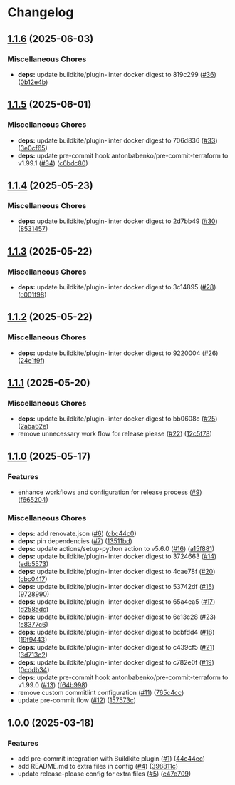 # Changelog

## [1.1.6](https://github.com/opzkit/pre-commit-buildkite-plugin/compare/v1.1.5...v1.1.6) (2025-06-03)


### Miscellaneous Chores

* **deps:** update buildkite/plugin-linter docker digest to 819c299 ([#36](https://github.com/opzkit/pre-commit-buildkite-plugin/issues/36)) ([0b12e4b](https://github.com/opzkit/pre-commit-buildkite-plugin/commit/0b12e4b375c6c2ae867f796b331ed41e830ec263))

## [1.1.5](https://github.com/opzkit/pre-commit-buildkite-plugin/compare/v1.1.4...v1.1.5) (2025-06-01)


### Miscellaneous Chores

* **deps:** update buildkite/plugin-linter docker digest to 706d836 ([#33](https://github.com/opzkit/pre-commit-buildkite-plugin/issues/33)) ([3e0cf65](https://github.com/opzkit/pre-commit-buildkite-plugin/commit/3e0cf65977b08116a52a135038155acbda45ad5f))
* **deps:** update pre-commit hook antonbabenko/pre-commit-terraform to v1.99.1 ([#34](https://github.com/opzkit/pre-commit-buildkite-plugin/issues/34)) ([c6bdc80](https://github.com/opzkit/pre-commit-buildkite-plugin/commit/c6bdc80e620aa7848d0667ffa9ea1c0265cf1b22))

## [1.1.4](https://github.com/opzkit/pre-commit-buildkite-plugin/compare/v1.1.3...v1.1.4) (2025-05-23)


### Miscellaneous Chores

* **deps:** update buildkite/plugin-linter docker digest to 2d7bb49 ([#30](https://github.com/opzkit/pre-commit-buildkite-plugin/issues/30)) ([8531457](https://github.com/opzkit/pre-commit-buildkite-plugin/commit/853145722ef0226c66d0fd8caac2d9d6fb3db2d4))

## [1.1.3](https://github.com/opzkit/pre-commit-buildkite-plugin/compare/v1.1.2...v1.1.3) (2025-05-22)


### Miscellaneous Chores

* **deps:** update buildkite/plugin-linter docker digest to 3c14895 ([#28](https://github.com/opzkit/pre-commit-buildkite-plugin/issues/28)) ([c001f98](https://github.com/opzkit/pre-commit-buildkite-plugin/commit/c001f9866bf8b257b150354908b52cd8e33bb159))

## [1.1.2](https://github.com/opzkit/pre-commit-buildkite-plugin/compare/v1.1.1...v1.1.2) (2025-05-22)


### Miscellaneous Chores

* **deps:** update buildkite/plugin-linter docker digest to 9220004 ([#26](https://github.com/opzkit/pre-commit-buildkite-plugin/issues/26)) ([24e1f9f](https://github.com/opzkit/pre-commit-buildkite-plugin/commit/24e1f9f335153efa821ea70c596c08391690b93e))

## [1.1.1](https://github.com/opzkit/pre-commit-buildkite-plugin/compare/v1.1.0...v1.1.1) (2025-05-20)


### Miscellaneous Chores

* **deps:** update buildkite/plugin-linter docker digest to bb0608c ([#25](https://github.com/opzkit/pre-commit-buildkite-plugin/issues/25)) ([2aba62e](https://github.com/opzkit/pre-commit-buildkite-plugin/commit/2aba62e32d1249f20225539d0daaea8d793c8f00))
* remove unnecessary work flow for release please ([#22](https://github.com/opzkit/pre-commit-buildkite-plugin/issues/22)) ([12c5f78](https://github.com/opzkit/pre-commit-buildkite-plugin/commit/12c5f78c17072e3a68d37099bfa899e57415bdef))

## [1.1.0](https://github.com/opzkit/pre-commit-buildkite-plugin/compare/v1.0.0...v1.1.0) (2025-05-17)


### Features

* enhance workflows and configuration for release process ([#9](https://github.com/opzkit/pre-commit-buildkite-plugin/issues/9)) ([f665204](https://github.com/opzkit/pre-commit-buildkite-plugin/commit/f66520481e5122e584bc13e230116c7d1c997760))


### Miscellaneous Chores

* **deps:** add renovate.json ([#6](https://github.com/opzkit/pre-commit-buildkite-plugin/issues/6)) ([cbc44c0](https://github.com/opzkit/pre-commit-buildkite-plugin/commit/cbc44c087525691edc727968fe39607d8e1de92d))
* **deps:** pin dependencies ([#7](https://github.com/opzkit/pre-commit-buildkite-plugin/issues/7)) ([13511bd](https://github.com/opzkit/pre-commit-buildkite-plugin/commit/13511bd8604e425a0bf221b07f208471a7add788))
* **deps:** update actions/setup-python action to v5.6.0 ([#16](https://github.com/opzkit/pre-commit-buildkite-plugin/issues/16)) ([a15f881](https://github.com/opzkit/pre-commit-buildkite-plugin/commit/a15f88147b4adf1a156a1696af3b4a2b30244f34))
* **deps:** update buildkite/plugin-linter docker digest to 3724663 ([#14](https://github.com/opzkit/pre-commit-buildkite-plugin/issues/14)) ([edb5573](https://github.com/opzkit/pre-commit-buildkite-plugin/commit/edb557316a36ba6ac070fa0fd6e4a6cec1d87d8a))
* **deps:** update buildkite/plugin-linter docker digest to 4cae78f ([#20](https://github.com/opzkit/pre-commit-buildkite-plugin/issues/20)) ([cbc0417](https://github.com/opzkit/pre-commit-buildkite-plugin/commit/cbc04173a944f3356d02df03b5789e1471545c54))
* **deps:** update buildkite/plugin-linter docker digest to 53742df ([#15](https://github.com/opzkit/pre-commit-buildkite-plugin/issues/15)) ([9728990](https://github.com/opzkit/pre-commit-buildkite-plugin/commit/9728990f92ffb0edc08977e570434cf28379012a))
* **deps:** update buildkite/plugin-linter docker digest to 65a4ea5 ([#17](https://github.com/opzkit/pre-commit-buildkite-plugin/issues/17)) ([d258adc](https://github.com/opzkit/pre-commit-buildkite-plugin/commit/d258adcc1a12e5b7bebaec2cec0231fcc1c95d80))
* **deps:** update buildkite/plugin-linter docker digest to 6e13c28 ([#23](https://github.com/opzkit/pre-commit-buildkite-plugin/issues/23)) ([e8377c6](https://github.com/opzkit/pre-commit-buildkite-plugin/commit/e8377c62f467cef72ab9928844d383eeb47c5131))
* **deps:** update buildkite/plugin-linter docker digest to bcbfdd4 ([#18](https://github.com/opzkit/pre-commit-buildkite-plugin/issues/18)) ([19f9443](https://github.com/opzkit/pre-commit-buildkite-plugin/commit/19f944346f55944c6e9d102885b65b6b28af742d))
* **deps:** update buildkite/plugin-linter docker digest to c439cf5 ([#21](https://github.com/opzkit/pre-commit-buildkite-plugin/issues/21)) ([3d713c2](https://github.com/opzkit/pre-commit-buildkite-plugin/commit/3d713c235b5dfa26558a99a9b24331275bdcbc0f))
* **deps:** update buildkite/plugin-linter docker digest to c782e0f ([#19](https://github.com/opzkit/pre-commit-buildkite-plugin/issues/19)) ([0cddb34](https://github.com/opzkit/pre-commit-buildkite-plugin/commit/0cddb34cc5a7e68edf4149157e20c36d8f0a2a40))
* **deps:** update pre-commit hook antonbabenko/pre-commit-terraform to v1.99.0 ([#13](https://github.com/opzkit/pre-commit-buildkite-plugin/issues/13)) ([f64b998](https://github.com/opzkit/pre-commit-buildkite-plugin/commit/f64b998d4aba63e0a2f8d226c8f643a2074bd77e))
* remove custom commitlint configuration ([#11](https://github.com/opzkit/pre-commit-buildkite-plugin/issues/11)) ([765c4cc](https://github.com/opzkit/pre-commit-buildkite-plugin/commit/765c4ccf73758c0dfa90f1459a20d24f8243998a))
* update pre-commit flow ([#12](https://github.com/opzkit/pre-commit-buildkite-plugin/issues/12)) ([157573c](https://github.com/opzkit/pre-commit-buildkite-plugin/commit/157573c8e31d7918bb1f54262715d79f9a8744de))

## 1.0.0 (2025-03-18)


### Features

* add pre-commit integration with Buildkite plugin ([#1](https://github.com/opzkit/pre-commit-buildkite-plugin/issues/1)) ([44c44ec](https://github.com/opzkit/pre-commit-buildkite-plugin/commit/44c44ece057c860222a44e6064d6e80e3af676b6))
* add README.md to extra files in config ([#4](https://github.com/opzkit/pre-commit-buildkite-plugin/issues/4)) ([398811c](https://github.com/opzkit/pre-commit-buildkite-plugin/commit/398811c74248a9625084d82a88582680c004d8f8))
* update release-please config for extra files ([#5](https://github.com/opzkit/pre-commit-buildkite-plugin/issues/5)) ([c47e709](https://github.com/opzkit/pre-commit-buildkite-plugin/commit/c47e709ccf94d609e71b19edfa335ee44df51ce6))
